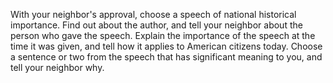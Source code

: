 With your neighbor's approval, choose a speech of national historical importance. Find out about the author, and tell your neighbor about the person who gave the speech. Explain the importance of the speech at the time it was given, and tell how it applies to American citizens today. Choose a sentence or two from the speech that has significant meaning to you, and tell your neighbor why.
